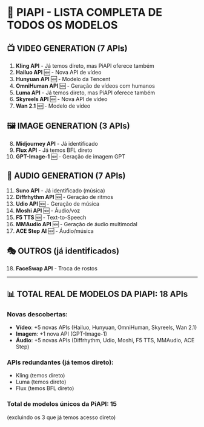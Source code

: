 # 🔄 PIAPI - LISTA COMPLETA DE TODOS OS MODELOS

## 📺 VIDEO GENERATION (7 APIs)
1. **Kling API** - Já temos direto, mas PiAPI oferece também
2. **Hailuo API** 🆕 - Nova API de vídeo
3. **Hunyuan API** 🆕 - Modelo da Tencent
4. **OmniHuman API** 🆕 - Geração de vídeos com humanos
5. **Luma API** - Já temos direto, mas PiAPI oferece também
6. **Skyreels API** 🆕 - Nova API de vídeo
7. **Wan 2.1** 🆕 - Modelo de vídeo

## 🖼️ IMAGE GENERATION (3 APIs)
8. **Midjourney API** - Já identificado
9. **Flux API** - Já temos BFL direto
10. **GPT-Image-1** 🆕 - Geração de imagem GPT

## 🎵 AUDIO GENERATION (7 APIs)
11. **Suno API** - Já identificado (música)
12. **Diffrhythm API** 🆕 - Geração de ritmos
13. **Udio API** 🆕 - Geração de música
14. **Moshi API** 🆕 - Áudio/voz
15. **F5 TTS** 🆕 - Text-to-Speech
16. **MMAudio API** 🆕 - Geração de áudio multimodal
17. **ACE Step AI** 🆕 - Áudio/música

## 🎭 OUTROS (já identificados)
18. **FaceSwap API** - Troca de rostos

---

## 📊 TOTAL REAL DE MODELOS DA PIAPI: 18 APIs

### Novas descobertas:
- **Vídeo**: +5 novas APIs (Hailuo, Hunyuan, OmniHuman, Skyreels, Wan 2.1)
- **Imagem**: +1 nova API (GPT-Image-1)
- **Áudio**: +5 novas APIs (Diffrhythm, Udio, Moshi, F5 TTS, MMAudio, ACE Step)

### APIs redundantes (já temos direto):
- Kling (temos direto)
- Luma (temos direto)
- Flux (temos BFL direto)

### Total de modelos únicos da PiAPI: 15
(excluindo os 3 que já temos acesso direto)
